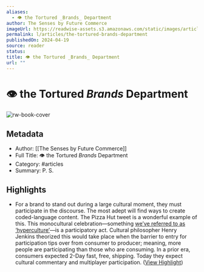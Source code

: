 ```yaml
---
aliases:
  - 👁️ the Tortured _Brands_ Department
author: The Senses by Future Commerce
imageUrl: https://readwise-assets.s3.amazonaws.com/static/images/article2.74d541386bbf.png
permalink: l/articles/the-tortured-brands-department
publishedOn: 2024-04-19
source: reader
status: 
title: 👁️ the Tortured _Brands_ Department
url: ""
---
```

# 👁️ the Tortured _Brands_ Department

![rw-book-cover](https://readwise-assets.s3.amazonaws.com/static/images/article2.74d541386bbf.png)

## Metadata

- Author: [[The Senses by Future Commerce]]
- Full Title: 👁️ the Tortured _Brands_ Department
- Category: #articles
- Summary: P. S.

## Highlights

- For a brand to stand out during a large cultural moment, they must participate in the discourse. The most adept will find ways to create coded-language content. The Pizza Hut tweet is a wonderful example of this.
  This monocultural celebration—something [we’ve referred to as ‘hyperculture’](https://futurecommerce.us16.list-manage.com/track/click?u=c08f64351704a1ea4479bd08b&id=2474e97a69&e=2d0299bab1)—is a participatory act. Cultural philosopher Henry Jenkins theorized this would take place when the barrier to entry for participation tips over from consumer to producer; meaning, more people are participating than those who are consuming. In a prior era, consumers expected 2-Day fast, free, shipping. Today they expect cultural commentary and multiplayer participation. ([View Highlight](https://read.readwise.io/read/01hw310m434rbwnje67ccbpbft))
